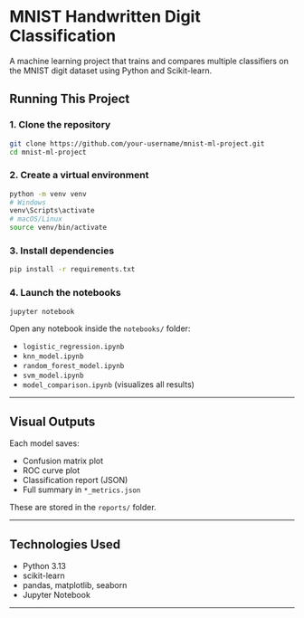 # MNIST Handwritten Digit Classification

A machine learning project that trains and compares multiple classifiers on the MNIST digit dataset using Python and Scikit-learn.

## Running This Project

### 1. Clone the repository

```bash
git clone https://github.com/your-username/mnist-ml-project.git
cd mnist-ml-project
````

### 2. Create a virtual environment

```bash
python -m venv venv
# Windows
venv\Scripts\activate
# macOS/Linux
source venv/bin/activate
```

### 3. Install dependencies

```bash
pip install -r requirements.txt
```

### 4. Launch the notebooks

```bash
jupyter notebook
```

Open any notebook inside the `notebooks/` folder:

* `logistic_regression.ipynb`
* `knn_model.ipynb`
* `random_forest_model.ipynb`
* `svm_model.ipynb`
* `model_comparison.ipynb` (visualizes all results)

---

## Visual Outputs

Each model saves:

* Confusion matrix plot
* ROC curve plot
* Classification report (JSON)
* Full summary in `*_metrics.json`

These are stored in the `reports/` folder.

---

## Technologies Used

* Python 3.13
* scikit-learn
* pandas, matplotlib, seaborn
* Jupyter Notebook

---

